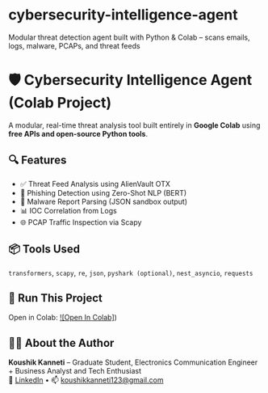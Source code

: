 # cybersecurity-intelligence-agent
Modular threat detection agent built with Python &amp; Colab – scans emails, logs, malware, PCAPs, and threat feeds

# 🛡️ Cybersecurity Intelligence Agent (Colab Project)

A modular, real-time threat analysis tool built entirely in **Google Colab** using **free APIs and open-source Python tools**.

## 🔍 Features

- ✅ Threat Feed Analysis using AlienVault OTX
- 📧 Phishing Detection using Zero-Shot NLP (BERT)
- 📁 Malware Report Parsing (JSON sandbox output)
- 📊 IOC Correlation from Logs
- 🌐 PCAP Traffic Inspection via Scapy

## 📦 Tools Used
`transformers`, `scapy`, `re`, `json`, `pyshark (optional)`, `nest_asyncio`, `requests`

## 🚀 Run This Project
Open in Colab: [![Open In Colab]](https://colab.research.google.com/drive/1O7ySZzb2gf2cb24fuCxuI958X8sexBPo?usp=sharing))

## 👨‍💻 About the Author
**Koushik Kanneti** – Graduate Student, Electronics Communication Engineer + Business Analyst and  Tech Enthusiast  
🔗 [LinkedIn]([https://www.linkedin.com/in/YOUR-LINKEDIN](https://www.linkedin.com/in/koushik-k-796900202/)) • 📫 koushikkanneti123@gmail.com

